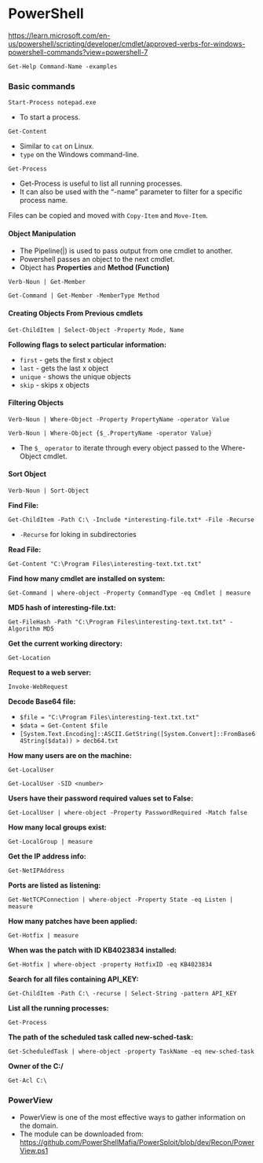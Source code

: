 # PowerShell

https://learn.microsoft.com/en-us/powershell/scripting/developer/cmdlet/approved-verbs-for-windows-powershell-commands?view=powershell-7

`Get-Help Command-Name -examples`

### Basic commands

`Start-Process notepad.exe`

* To start a process.

`Get-Content`

* Similar to `cat` on Linux.
* `type` on the Windows command-line.

`Get-Process`

* Get-Process is useful to list all running processes.
* It can also be used with the “-name” parameter to filter for a specific process name.

Files can be copied and moved with `Copy-Item` and `Move-Item`.

#### Object Manipulation

* The Pipeline(|) is used to pass output from one cmdlet to another.
* Powershell passes an object to the next cmdlet.
* Object has **Properties** and **Method (Function)**

`Verb-Noun | Get-Member`

`Get-Command | Get-Member -MemberType Method`

#### Creating Objects From Previous cmdlets

`Get-ChildItem | Select-Object -Property Mode, Name`

**Following flags to select particular information:**

* `first` - gets the first x object
* `last` - gets the last x object
* `unique` - shows the unique objects
* `skip` - skips x objects

#### Filtering Objects

`Verb-Noun | Where-Object -Property PropertyName -operator Value`

`Verb-Noun | Where-Object {$_.PropertyName -operator Value}`

* The `$_ operator` to iterate through every object passed to the Where-Object cmdlet.

#### Sort Object

`Verb-Noun | Sort-Object`

**Find File:**

`Get-ChildItem -Path C:\ -Include *interesting-file.txt* -File -Recurse`

* `-Recurse` for loking in subdirectories

**Read File:**

`Get-Content "C:\Program Files\interesting-text.txt.txt"`

**Find how many cmdlet are installed on system:**

`Get-Command | where-object -Property CommandType -eq Cmdlet | measure`

**MD5 hash of interesting-file.txt:**

`Get-FileHash -Path "C:\Program Files\interesting-text.txt.txt" -Algorithm MD5`

**Get the current working directory:**

`Get-Location`

**Request to a web server:**

`Invoke-WebRequest`

**Decode Base64 file:**

* `$file = "C:\Program Files\interesting-text.txt.txt"`
* `$data = Get-Content $file`
* `[System.Text.Encoding]::ASCII.GetString([System.Convert]::FromBase64String($data)) > decb64.txt`

**How many users are on the machine:**

`Get-LocalUser`

`Get-LocalUser -SID <number>`

**Users have their password required values set to False:**

`Get-LocalUser | where-object -Property PasswordRequired -Match false`

**How many local groups exist:**

`Get-LocalGroup | measure`

**Get the IP address info:**

`Get-NetIPAddress`

**Ports are listed as listening:**

`Get-NetTCPConnection | where-object -Property State -eq Listen | measure`

**How many patches have been applied:**

`Get-Hotfix | measure`

**When was the patch with ID KB4023834 installed:**

`Get-Hotfix | where-object -property HotfixID -eq KB4023834`

**Search for all files containing API\_KEY:**

`Get-ChildItem -Path C:\ -recurse | Select-String -pattern API_KEY`

**List all the running processes:**

`Get-Process`

**The path of the scheduled task called new-sched-task:**

`Get-ScheduledTask | where-object -property TaskName -eq new-sched-task`

**Owner of the C:/**

`Get-Acl C:\`

### PowerView

* PowerView is one of the most effective ways to gather information on the domain.
* The module can be downloaded from: https://github.com/PowerShellMafia/PowerSploit/blob/dev/Recon/PowerView.ps1
